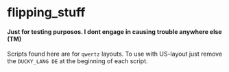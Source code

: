 # flipping_stuff
#### Just for testing purposos. I dont engage in causing trouble anywhere else (TM)
Scripts found here are for `qwertz` layouts. To use with US-layout just remove the `DUCKY_LANG DE` at the beginning of each script.
